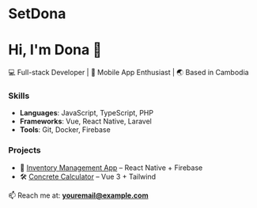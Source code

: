 # SetDona
# Hi, I'm Dona 👋
💻 Full-stack Developer | 📱 Mobile App Enthusiast | 🌏 Based in Cambodia

### Skills
- **Languages**: JavaScript, TypeScript, PHP
- **Frameworks**: Vue, React Native, Laravel
- **Tools**: Git, Docker, Firebase

### Projects
- 🚀 [Inventory Management App](https://github.com/username/project) – React Native + Firebase
- 🛠 [Concrete Calculator](https://github.com/username/project) – Vue 3 + Tailwind

📫 Reach me at: **youremail@example.com**
